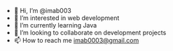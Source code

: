 - 👋 Hi, I’m @imab003
- 👀 I’m interested in web development
- 🌱 I’m currently learning Java 
- 💞️ I’m looking to collaborate on development projects
- 📫 How to reach me imab0003@gmail.com

<!---
imab003/imab003 is a ✨ special ✨ repository because its `README.md` (this file) appears on your GitHub profile.
You can click the Preview link to take a look at your changes.
--->
